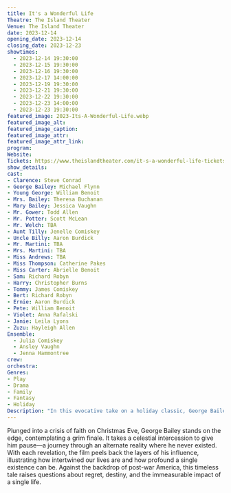 ```yaml
---
title: It's a Wonderful Life
Theatre: The Island Theater
Venue: The Island Theater
date: 2023-12-14
opening_date: 2023-12-14
closing_date: 2023-12-23
showtimes:
  - 2023-12-14 19:30:00
  - 2023-12-15 19:30:00
  - 2023-12-16 19:30:00
  - 2023-12-17 14:00:00
  - 2023-12-19 19:30:00
  - 2023-12-21 19:30:00
  - 2023-12-22 19:30:00
  - 2023-12-23 14:00:00
  - 2023-12-23 19:30:00
featured_image: 2023-Its-A-Wonderful-Life.webp
featured_image_alt: 
featured_image_caption: 
featured_image_attr: 
featured_image_attr_link: 
program:
Website: 
Tickets: https://www.theislandtheater.com/it-s-a-wonderful-life-tickets
show_details: 
cast:
- Clarence: Steve Conrad 
- George Bailey: Michael Flynn 
- Young George: William Benoit 
- Mrs. Bailey: Theresa Buchanan 
- Mary Bailey: Jessica Vaughn 
- Mr. Gower: Todd Allen 
- Mr. Potter: Scott McLean 
- Mr. Welch: TBA 
- Aunt Tilly: Jenelle Comiskey 
- Uncle Billy: Aaron Burdick 
- Mr. Martini: TBA 
- Mrs. Martini: TBA 
- Miss Andrews: TBA 
- Miss Thompson: Catherine Pakes 
- Miss Carter: Abrielle Benoit 
- Sam: Richard Robyn 
- Harry: Christopher Burns 
- Tommy: James Comiskey
- Bert: Richard Robyn 
- Ernie: Aaron Burdick 
- Pete: William Benoit 
- Violet: Anna Rafalski 
- Janie: Leila Lyons 
- Zuzu: Hayleigh Allen 
Ensemble: 
  - Julia Comiskey 
  - Ansley Vaughn 
  - Jenna Hammontree
crew:
orchestra:
Genres:
- Play
- Drama
- Family
- Fantasy
- Holiday
Description: "In this evocative take on a holiday classic, George Bailey confronts the stark landscape of a life unlived. As despair closes in, a celestial visitor intervenes, offering him a haunting glimpse into the domino effect of a single life."
---
```

Plunged into a crisis of faith on Christmas Eve, George Bailey stands on the edge, contemplating a grim finale. It takes a celestial intercession to give him pause—a journey through an alternate reality where he never existed. With each revelation, the film peels back the layers of his influence, illustrating how intertwined our lives are and how profound a single existence can be. Against the backdrop of post-war America, this timeless tale raises questions about regret, destiny, and the immeasurable impact of a single life.
